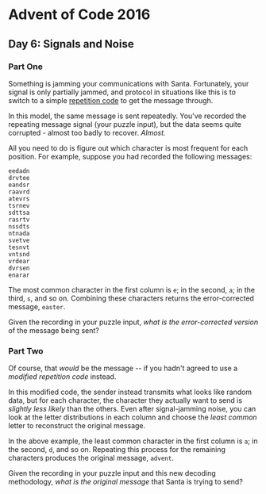 # Advent of Code 2016

## Day 6: Signals and Noise

### Part One

Something is jamming your communications with Santa.  Fortunately, your signal
is only partially jammed, and protocol in situations like this is to switch to
a simple [repetition code][1] to get the message through.

[1]: https://en.wikipedia.org/wiki/Repetition_code

In this model, the same message is sent repeatedly.  You've recorded the
repeating message signal (your puzzle input), but the data seems quite
corrupted - almost too badly to recover.  *Almost.*

All you need to do is figure out which character is most frequent for each
position.  For example, suppose you had recorded the following messages:

```
eedadn
drvtee
eandsr
raavrd
atevrs
tsrnev
sdttsa
rasrtv
nssdts
ntnada
svetve
tesnvt
vntsnd
vrdear
dvrsen
enarar
```

The most common character in the first column is `e`; in the second, `a`; in
the third, `s`, and so on.  Combining these characters returns the
error-corrected message, `easter`.

Given the recording in your puzzle input, *what is the error-corrected version*
of the message being sent?

### Part Two

Of course, that *would* be the message -- if you hadn't agreed to use a
*modified repetition code* instead.

In this modified code, the sender instead transmits what looks like random
data, but for each character, the character they actually want to send is
*slightly less likely* than the others.  Even after signal-jamming noise, you
can look at the letter distributions in each column and choose the *least
common* letter to reconstruct the original message.

In the above example, the least common character in the first column is `a`; in
the second, `d`, and so on.  Repeating this process for the remaining
characters produces the original message, `advent`.

Given the recording in your puzzle input and this new decoding methodology,
*what is the original message* that Santa is trying to send?

